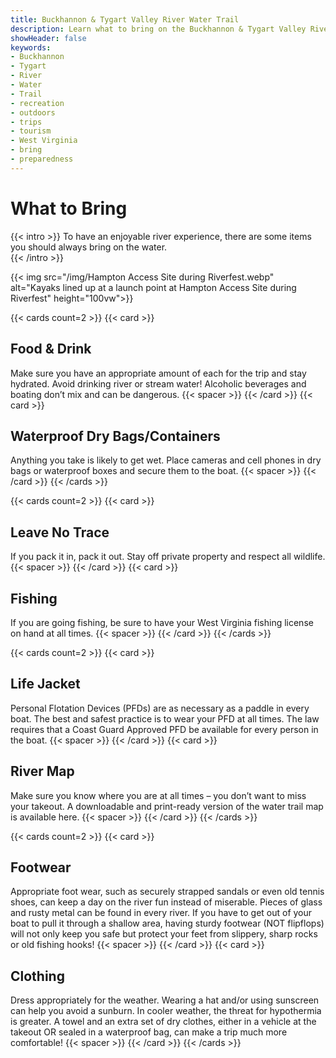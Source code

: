 ```yaml
---
title: Buckhannon & Tygart Valley River Water Trail
description: Learn what to bring on the Buckhannon & Tygart Valley River Water Trail.
showHeader: false
keywords:
- Buckhannon
- Tygart
- River
- Water
- Trail
- recreation
- outdoors
- trips
- tourism
- West Virginia
- bring
- preparedness
---
```


# What to Bring

{{< intro >}}
To have an enjoyable river experience, there are some items you should always bring on the water.  
{{< /intro >}}

{{< img src="/img/Hampton Access Site during Riverfest.webp" alt="Kayaks lined up at a launch point at Hampton Access Site during Riverfest" height="100vw">}}

<!--
Although not exhaustive, please review this recommended list: 
- Food & Drink: Make sure you have an appropriate amount of each for the trip and stay hydrated. Avoid drinking river or stream water! Alcoholic beverages and boating don’t mix and can be dangerous.
- Waterproof dry bags/containers: Anything you take is likely to get wet. Place cameras and cell phones in dry bags or waterproof boxes and secure them to the boat.
- Leave No Trace: If you pack it in, pack it out. Stay off private property and respect all wildlife. 
- Fishing: If you are going fishing, be sure to have your West Virginia fishing license on hand at all times.
- Life Jacket: Personal Flotation Devices (PFDs) are as necessary as a paddle in every boat. The best and safest practice is to wear your PFD at all times. The law requires that a Coast Guard Approved PFD be available for every person in the boat.
- River Map: Make sure you know where you are at all times – you don’t want to miss your takeout. A downloadable and print-ready version of the water trail map is available here.
- Footwear: Appropriate foot wear, such as securely strapped sandals or even old tennis shoes, can keep a day on the river fun instead of miserable. Pieces of glass and rusty metal can be found in every river. If you have to get out of your boat to pull it through a shallow area, having sturdy footwear (NOT flipflops) will not only keep you safe but protect your feet from slippery, sharp rocks or old fishing hooks!
- Clothing: Dress appropriately for the weather. Wearing a hat and/or using sunscreen can help you avoid a sunburn. In cooler weather, the threat for hypothermia is greater. A towel and an extra set of dry clothes, either in a vehicle at the takeout OR sealed in a waterproof bag, can make a trip much more comfortable!
-->

{{< cards count=2 >}}
{{< card >}}
## Food & Drink
Make sure you have an appropriate amount of each for the trip and stay hydrated. Avoid drinking river or stream water! Alcoholic beverages and boating don’t mix and can be dangerous.
{{< spacer >}}
{{< /card >}}
{{< card >}}
## Waterproof Dry Bags/Containers
Anything you take is likely to get wet. Place cameras and cell phones in dry bags or waterproof boxes and secure them to the boat.
{{< spacer >}}
{{< /card >}}
{{< /cards >}}

{{< cards count=2 >}}
{{< card >}}
## Leave No Trace
If you pack it in, pack it out. Stay off private property and respect all wildlife. 
{{< spacer >}}
{{< /card >}}
{{< card >}}
## Fishing
If you are going fishing, be sure to have your West Virginia fishing license on hand at all times.
{{< spacer >}}
{{< /card >}}
{{< /cards >}}

{{< cards count=2 >}}
{{< card >}}
## Life Jacket
Personal Flotation Devices (PFDs) are as necessary as a paddle in every boat. The best and safest practice is to wear your PFD at all times. The law requires that a Coast Guard Approved PFD be available for every person in the boat.
{{< spacer >}}
{{< /card >}}
{{< card >}}
## River Map
Make sure you know where you are at all times – you don’t want to miss your takeout. A downloadable and print-ready version of the water trail map is available here.
{{< spacer >}}
{{< /card >}}
{{< /cards >}}

{{< cards count=2 >}}
{{< card >}}
## Footwear
Appropriate foot wear, such as securely strapped sandals or even old tennis shoes, can keep a day on the river fun instead of miserable. Pieces of glass and rusty metal can be found in every river. If you have to get out of your boat to pull it through a shallow area, having sturdy footwear (NOT flipflops) will not only keep you safe but protect your feet from slippery, sharp rocks or old fishing hooks!
{{< spacer >}}
{{< /card >}}
{{< card >}}
## Clothing
Dress appropriately for the weather. Wearing a hat and/or using sunscreen can help you avoid a sunburn. In cooler weather, the threat for hypothermia is greater. A towel and an extra set of dry clothes, either in a vehicle at the takeout OR sealed in a waterproof bag, can make a trip much more comfortable!
{{< spacer >}}
{{< /card >}}
{{< /cards >}}
